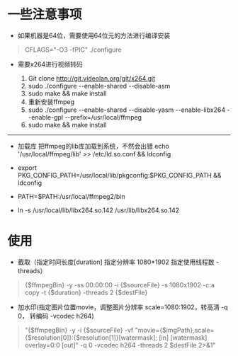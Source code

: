 # 一些注意事项 #
- 如果机器是64位，需要使用64位元的方法进行编译安装 

>  CFLAGS="-O3 -fPIC" ./configure

- 需要x264进行视频转码
	
	1. Git clone http://git.videolan.org/git/x264.git
	2.  sudo ./configure --enable-shared --disable-asm
	3. 	sudo make && make install
	4. 	重新安装ffmpeg 
	5. 	sudo  ./configure --enable-shared --disable-yasm --enable-libx264  --enable-gpl  --prefix=/usr/local/ffmpeg
	6. 	sudo make && make install
	

----------


- 加载库  把ffmpeg的lib库加载到系统，不然会出错 echo '/usr/local/ffmpeg/lib'      >> /etc/ld.so.conf  && ldconfig

- export PKG_CONFIG_PATH=/usr/local/lib/pkgconfig:$PKG_CONFIG_PATH  && ldconfig

- PATH=$PATH:/usr/local/ffmpeg2/bin

- ln -s /usr/local/lib/libx264.so.142 /usr/lib/libx264.so.142


# 使用 #

- 截取（指定时间长度[duration] 指定分辨率 1080*1902  指定使用线程数 -threads）

> {$ffmpegBin} -y -ss 00:00:00 -i {$sourceFile} -s 1080x1902 -c:a copy -t {$duration} -threads 2 {$destFile}


- 加水印(指定图片位置movie，调整图片分辨率 scale=1080:1902，转高清 -q 0， 转编码 -vcodec h264)

> "{$ffmpegBin} -y -i {$sourceFile} -vf  \"movie={$imgPath},scale={$resolution[0]}:{$resolution[1]}[watermask]; [in] [watermask] overlay=0:0 [out]\" -q 0 -vcodec h264 -threads 2 $destFile 2>&1"